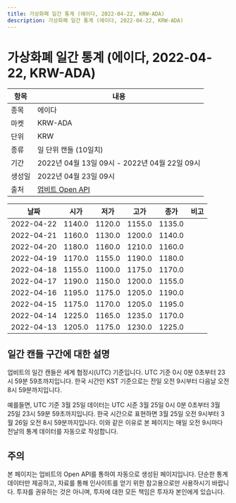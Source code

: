 ```yaml
---
title: 가상화폐 일간 통계 (에이다, 2022-04-22, KRW-ADA)
description: 가상화폐 일간 통계 (에이다, 2022-04-22, KRW-ADA)
---
```



가상화폐 일간 통계 (에이다, 2022-04-22, KRW-ADA)
===

|항목|내용|
|--|--|
|종목|에이다|
|마켓|KRW-ADA|
|단위|KRW|
|종류|일 단위 캔들 (10일치)|
|기간|2022년 04월 13일 09시 - 2022년 04월 22일 09시|
|생성일|2022년 04월 23일 09시|
|출처|[업비트 Open API](https://docs.upbit.com)|


|날짜|시가|저가|고가|종가|비고|
|--|--|--|--|--|--|
|2022-04-22|1140.0|1120.0|1155.0|1135.0|    |
|2022-04-21|1160.0|1130.0|1200.0|1140.0|    |
|2022-04-20|1180.0|1160.0|1210.0|1160.0|    |
|2022-04-19|1170.0|1155.0|1190.0|1180.0|    |
|2022-04-18|1155.0|1100.0|1175.0|1170.0|    |
|2022-04-17|1190.0|1150.0|1200.0|1155.0|    |
|2022-04-16|1195.0|1175.0|1205.0|1190.0|    |
|2022-04-15|1175.0|1170.0|1205.0|1195.0|    |
|2022-04-14|1225.0|1165.0|1235.0|1170.0|    |
|2022-04-13|1205.0|1175.0|1230.0|1225.0|    |


일간 캔들 구간에 대한 설명
---


업비트의 일간 캔들은 세계 협정시(UTC) 기준입니다. 
UTC 기준 0시 0분 0초부터 23시 59분 59초까지입니다. 
한국 시간인 KST 기준으로는 전일 오전 9시부터 다음날 오전 8시 59분까지입니다. 


예를들면, UTC 기준 3월 25일 데이터는 UTC 시준 3월 25일 0시 0분 0초부터 3월 25일 23시 59분 59초까지입니다. 
한국 시간으로 표현하면 3월 25일 오전 9시부터 3월 26일 오전 8시 59분까지입니다. 
이와 같은 이유로 본 페이지는 매일 오전 9시마다 전날의 통계 데이터를 자동으로 작성합니다. 


주의
---


본 페이지는 업비트의 Open API를 통하여 자동으로 생성된 페이지입니다. 
단순한 통계 데이터만 제공하고, 자료를 통해 인사이트를 얻기 위한 참고용으로만 사용하시기 바랍니다. 
투자를 권유하는 것은 아니며, 투자에 대한 모든 책임은 투자자 본인에게 있습니다. 
